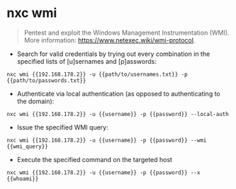 # nxc wmi

> Pentest and exploit the Windows Management Instrumentation (WMI).
> More information: <https://www.netexec.wiki/wmi-protocol>.

- Search for valid credentials by trying out every combination in the specified lists of [u]sernames and [p]asswords:

`nxc wmi {{192.168.178.2}} -u {{path/to/usernames.txt}} -p {{path/to/passwords.txt}}`

- Authenticate via local authentication (as opposed to authenticating to the domain):

`nxc wmi {{192.168.178.2}} -u {{username}} -p {{password}} --local-auth`

- Issue the specified WMI query:

`nxc wmi {{192.168.178.2}} -u {{username}} -p {{password}} --wmi {{wmi_query}}`

- Execute the specified command on the targeted host

`nxc wmi {{192.168.178.2}} -u {{username}} -p {{password}} --x {{whoami}}`
